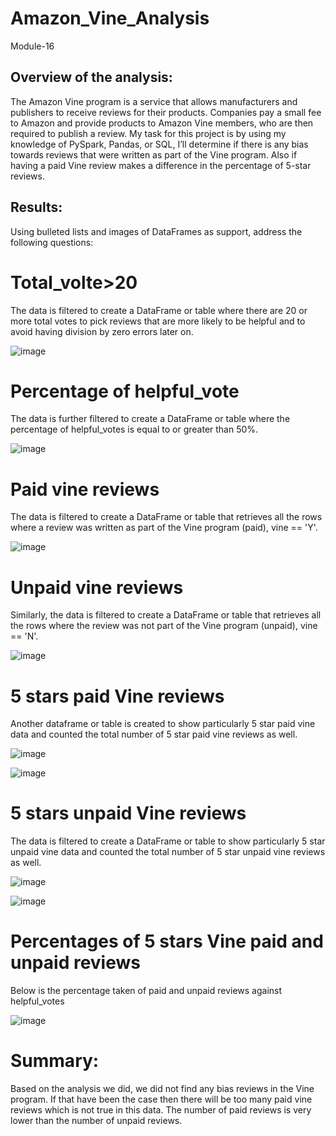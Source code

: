 # Amazon_Vine_Analysis
Module-16


## Overview of the analysis: 
The Amazon Vine program is a service that allows manufacturers and publishers to receive reviews for their products. Companies pay a small fee to Amazon and provide products to Amazon Vine members, who are then required to publish a review. My task for this project is by using my knowledge of PySpark, Pandas, or SQL, I’ll determine if there is any bias towards reviews that were written as part of the Vine program. Also if having a paid Vine review makes a difference in the percentage of 5-star reviews.

## Results: 
Using bulleted lists and images of DataFrames as support, address the following questions:

# Total_volte>20
The data is filtered to create a DataFrame or table where there are 20 or more total votes to pick reviews that are more likely to be helpful and to avoid having division by zero errors later on.

![image](https://user-images.githubusercontent.com/105535250/196331430-74acfa26-2dcc-4f3f-995b-4d52a65ac494.png)

# Percentage of helpful_vote
The data is further filtered to create a DataFrame or table where the percentage of helpful_votes is equal to or greater than 50%.

![image](https://user-images.githubusercontent.com/105535250/196331716-aa048dad-8880-44cb-a1c4-d04b5c70dfaf.png)

# Paid vine reviews  
The data is filtered to create a DataFrame or table that retrieves all the rows where a review was written as part of the Vine program (paid), vine == 'Y'.

![image](https://user-images.githubusercontent.com/105535250/196333277-1caabb1b-6bf9-40a5-a89a-5fb043cececf.png)

# Unpaid vine reviews 
Similarly, the data is filtered to create a DataFrame or table that retrieves all the rows where the review was not part of the Vine program (unpaid), vine == 'N'.

![image](https://user-images.githubusercontent.com/105535250/196333724-084cc928-1f11-48e4-b140-de6b1b9cfcf1.png)

# 5 stars paid Vine reviews 

Another dataframe or table is created to show particularly 5 star paid vine data and counted the total number of 5 star paid vine reviews as well.

![image](https://user-images.githubusercontent.com/105535250/196334042-7c3747a3-8549-4612-b24f-3517f0f9fd3d.png)

![image](https://user-images.githubusercontent.com/105535250/196334485-083e4c74-2924-43a8-af99-b0a611046345.png)

# 5 stars unpaid Vine reviews 
The data is filtered to create a DataFrame or table to show particularly 5 star unpaid vine data and counted the total number of 5 star unpaid vine reviews as well.

![image](https://user-images.githubusercontent.com/105535250/196334872-fa28846c-b49b-4664-8482-d3dc5154bca8.png)

![image](https://user-images.githubusercontent.com/105535250/196334932-e6af6372-dc09-414a-b29f-749e54dd35bf.png)

# Percentages of 5 stars Vine paid and unpaid reviews  
Below is the percentage taken of paid and unpaid reviews against helpful_votes

![image](https://user-images.githubusercontent.com/105535250/196786023-3c735d6f-f922-48ed-b14b-22f6685372aa.png)

# Summary:
Based on the analysis we did, we did not find any bias reviews in the Vine program. If that have been the case then there will be too many paid vine reviews which is not true in this data. The number of paid reviews is very lower than the number of unpaid reviews. 








